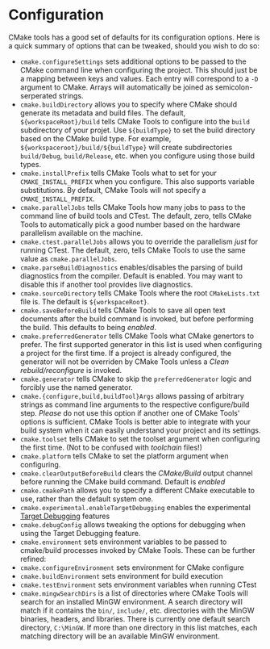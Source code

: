 # Configuration

CMake tools has a good set of defaults for its configuration options. Here is a
quick summary of options that can be tweaked, should you wish to do so:

- ``cmake.configureSettings`` sets additional options to be passed to the CMake
  command line when configuring the project. This should just be a mapping between
  keys and values. Each entry will correspond to a ``-D`` argument to CMake. Arrays
  will automatically be joined as semicolon-serperated strings.
- ``cmake.buildDirectory`` allows you to specify where CMake should generate its
  metadata and build files. The default, ``${workspaceRoot}/build`` tells CMake
  Tools to configure into the ``build`` subdirectory of your projet. Use
  ``${buildType}`` to set the build directory based on the CMake build type. For
  example, ``${workspaceroot}/build/${buildType}`` will create subdirectories
  ``build/Debug``, ``build/Release``, etc. when you configure using those build
  types.
- ``cmake.installPrefix`` tells CMake Tools what to set for your
  ``CMAKE_INSTALL_PREFIX`` when you configure. This also supports variable
  substitutions. By default, CMake Tools will not specify a
  ``CMAKE_INSTALL_PREFIX``.
- ``cmake.parallelJobs`` tells CMake Tools how many jobs to pass to the command
  line of build tools and CTest. The default, zero, tells CMake Tools to automatically
  pick a good number based on the hardware parallelism available on the machine.
- ``cmake.ctest.parallelJobs`` allows you to override the parallelism _just_ for
  running CTest. The default, zero, tells CMake Tools to use the same value as
  ``cmake.parallelJobs``.
- ``cmake.parseBuildDiagnostics`` enables/disables the parsing of build diagnostics
  from the compiler. Default is enabled. You may want to disable this if another
  tool provides live diagnostics.
- ``cmake.sourceDirectory`` tells CMake Tools where the root ``CMakeLists.txt``
  file is. The default is ``${workspaceRoot}``.
- ``cmake.saveBeforeBuild`` tells CMake Tools to save all open text documents
  after the build command is invoked, but before performing the build. This
  defaults to being _enabled_.
- ``cmake.preferredGenerator`` tells CMake Tools what CMake genertors to prefer.
  The first supported generator in this list is used when configuring a project
  for the first time. If a project is already configured, the generator will not
  be overriden by CMake Tools unless a _Clean rebuild/reconfigure_ is invoked.
- ``cmake.generator`` tells CMake to skip the
  ``preferredGenerator`` logic and forcibly use the named generator.
- ``cmake.{configure,build,buildTool}Args`` allows passing of arbitrary strings
  as command line arguments to the respective configure/build step. *Please* do
  not use this option if another one of CMake Tools' options is sufficient.
  CMake Tools is better able to integrate with your build system when it can
  easily understand your project and its settings.
- ``cmake.toolset`` tells CMake to set the toolset
  argument when configuring the first time. (Not to be confused with *toolchain* files!)
- ``cmake.platform`` tells CMake to set the platform argument when configuring.
- ``cmake.clearOutputBeforeBuild`` clears the _CMake/Build_ output channel before
  running the CMake build command. Default is _enabled_
- ``cmake.cmakePath`` allows you to specify a different CMake executable to use,
  rather than the default system one.
- ``cmake.experimental.enableTargetDebugging`` enables the experimental
  [Target Debugging](https://github.com/vector-of-bool/vscode-cmake-tools/blob/develop/docs/target_debugging.md)
  features
- ``cmake.debugConfig`` allows tweaking the options for debugging when using
  the Target Debugging feature.
- ``cmake.environment`` sets environment variables to be passed to cmake/build
  processes invoked by CMake Tools. These can be further refined:
- ``cmake.configureEnvironment`` sets environment for CMake configure
- ``cmake.buildEnvironment`` sets environment for build execution
- ``cmake.testEnvironment`` sets environment variables when running CTest
- ``cmake.mingwSearchDirs`` is a list of directories where CMake Tools will
  search for an installed MinGW environment. A search directory will match if it
  contains the `bin/`, `include/`, etc. directories with the MinGW binaries,
  headers, and libraries. There is currently one default search directory,
  `C:\MinGW`. If more than one directory in this list matches, each matching
  directory will be an available MinGW environment.